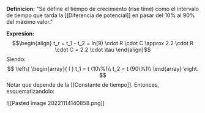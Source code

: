 **Definicion:**
"Se define el tiempo de crecimiento (rise time) como el intervalo de tiempo que tarda la [[Diferencia de potencial]] en pasar del $10\%$ al $90\%$ del máximo valor."

**Expresion:**
$$\begin{align}
t_r = t_1 - t_2 = ln(9) \cdot R \cdot C \approx 2.2 \cdot R \cdot C = 2.2 \cdot \tau
\end{align}$$
Siendo:
$$ 
\left\{ 
\begin{array}{ l } 
t_1 = t (10\%)\\
t_2 = t (90\%)\\
\end{array} \right.
$$
Notar que depende de la [[Constante de tiempo]].
Entonces, esquematizandolo:

![[Pasted image 20221114140858.png]]

